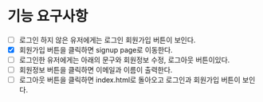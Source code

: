 # 기능 요구사항

- [ ] 로그인 하지 않은 유저에게는 로그인 회원가입 버튼이 보인다.
- [x] 회원가입 버튼을 클릭하면 signup page로 이동한다.
- [ ] 로그인한 유저에게는 아래의 문구와 회원정보 수정, 로그아웃 버튼이있다.
- [ ] 회원정보 버튼을 클릭하면 이메일과 이름이 출력한다.
- [ ] 로그아웃 버튼을 클릭하면 index.html로 돌아오고 로그인과 회원가입 버튼이 보인다.

